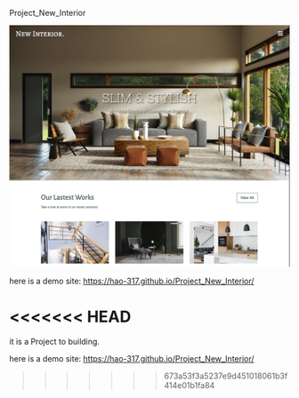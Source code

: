 Project_New_Interior


![Homepage](homepage.png)

here is a demo site: https://hao-317.github.io/Project_New_Interior/


<<<<<<< HEAD
=======
it is a Project to building.

here is a demo site:
https://hao-317.github.io/Project_New_Interior/
>>>>>>> 673a53f3a5237e9d451018061b3f414e01b1fa84
